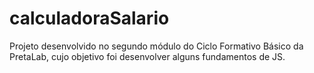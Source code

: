 # calculadoraSalario

Projeto desenvolvido no segundo módulo do Ciclo Formativo Básico da PretaLab, cujo objetivo foi desenvolver alguns fundamentos de JS.
